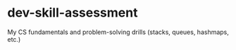 # dev-skill-assessment
My CS fundamentals and problem-solving drills (stacks, queues, hashmaps, etc.)
